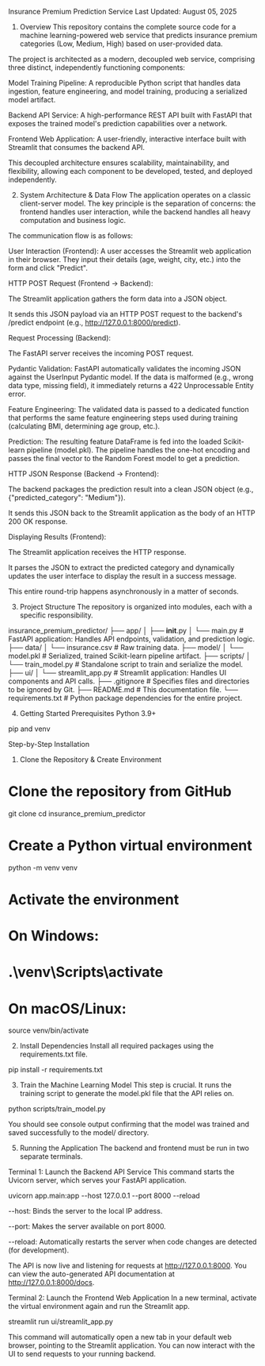 Insurance Premium Prediction Service
Last Updated: August 05, 2025

1. Overview
This repository contains the complete source code for a machine learning-powered web service that predicts insurance premium categories (Low, Medium, High) based on user-provided data.

The project is architected as a modern, decoupled web service, comprising three distinct, independently functioning components:

Model Training Pipeline: A reproducible Python script that handles data ingestion, feature engineering, and model training, producing a serialized model artifact.

Backend API Service: A high-performance REST API built with FastAPI that exposes the trained model's prediction capabilities over a network.

Frontend Web Application: A user-friendly, interactive interface built with Streamlit that consumes the backend API.

This decoupled architecture ensures scalability, maintainability, and flexibility, allowing each component to be developed, tested, and deployed independently.

2. System Architecture & Data Flow
The application operates on a classic client-server model. The key principle is the separation of concerns: the frontend handles user interaction, while the backend handles all heavy computation and business logic.

The communication flow is as follows:

User Interaction (Frontend): A user accesses the Streamlit web application in their browser. They input their details (age, weight, city, etc.) into the form and click "Predict".

HTTP POST Request (Frontend → Backend):

The Streamlit application gathers the form data into a JSON object.

It sends this JSON payload via an HTTP POST request to the backend's /predict endpoint (e.g., http://127.0.0.1:8000/predict).

Request Processing (Backend):

The FastAPI server receives the incoming POST request.

Pydantic Validation: FastAPI automatically validates the incoming JSON against the UserInput Pydantic model. If the data is malformed (e.g., wrong data type, missing field), it immediately returns a 422 Unprocessable Entity error.

Feature Engineering: The validated data is passed to a dedicated function that performs the same feature engineering steps used during training (calculating BMI, determining age group, etc.).

Prediction: The resulting feature DataFrame is fed into the loaded Scikit-learn pipeline (model.pkl). The pipeline handles the one-hot encoding and passes the final vector to the Random Forest model to get a prediction.

HTTP JSON Response (Backend → Frontend):

The backend packages the prediction result into a clean JSON object (e.g., {"predicted_category": "Medium"}).

It sends this JSON back to the Streamlit application as the body of an HTTP 200 OK response.

Displaying Results (Frontend):

The Streamlit application receives the HTTP response.

It parses the JSON to extract the predicted category and dynamically updates the user interface to display the result in a success message.

This entire round-trip happens asynchronously in a matter of seconds.

3. Project Structure
The repository is organized into modules, each with a specific responsibility.

insurance_premium_predictor/
├── app/
│   ├── __init__.py
│   └── main.py             # FastAPI application: Handles API endpoints, validation, and prediction logic.
├── data/
│   └── insurance.csv       # Raw training data.
├── model/
│   └── model.pkl           # Serialized, trained Scikit-learn pipeline artifact.
├── scripts/
│   └── train_model.py      # Standalone script to train and serialize the model.
├── ui/
│   └── streamlit_app.py    # Streamlit application: Handles UI components and API calls.
├── .gitignore              # Specifies files and directories to be ignored by Git.
├── README.md               # This documentation file.
└── requirements.txt        # Python package dependencies for the entire project.

4. Getting Started
Prerequisites
Python 3.9+

pip and venv

Step-by-Step Installation
1. Clone the Repository & Create Environment

# Clone the repository from GitHub
git clone <your-repository-url>
cd insurance_premium_predictor

# Create a Python virtual environment
python -m venv venv

# Activate the environment
# On Windows:
# .\venv\Scripts\activate
# On macOS/Linux:
source venv/bin/activate

2. Install Dependencies
Install all required packages using the requirements.txt file.

pip install -r requirements.txt

3. Train the Machine Learning Model
This step is crucial. It runs the training script to generate the model.pkl file that the API relies on.

python scripts/train_model.py

You should see console output confirming that the model was trained and saved successfully to the model/ directory.

5. Running the Application
The backend and frontend must be run in two separate terminals.

Terminal 1: Launch the Backend API Service
This command starts the Uvicorn server, which serves your FastAPI application.

uvicorn app.main:app --host 127.0.0.1 --port 8000 --reload

--host: Binds the server to the local IP address.

--port: Makes the server available on port 8000.

--reload: Automatically restarts the server when code changes are detected (for development).

The API is now live and listening for requests at http://127.0.0.1:8000. You can view the auto-generated API documentation at http://127.0.0.1:8000/docs.

Terminal 2: Launch the Frontend Web Application
In a new terminal, activate the virtual environment again and run the Streamlit app.

streamlit run ui/streamlit_app.py

This command will automatically open a new tab in your default web browser, pointing to the Streamlit application. You can now interact with the UI to send requests to your running backend.
